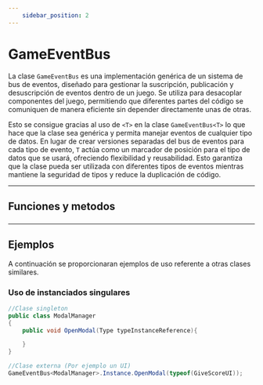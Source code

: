 ```yaml
---
    sidebar_position: 2
---
```


# GameEventBus

La clase `GameEventBus` es una implementación genérica de un sistema de bus de eventos, diseñado para gestionar la suscripción, publicación y desuscripción de eventos dentro de un juego. Se utiliza para desacoplar componentes del juego, permitiendo que diferentes partes del código se comuniquen de manera eficiente sin depender directamente unas de otras.

Esto se consigue gracias al uso de `<T>` en la clase `GameEventBus<T>` lo que hace que la clase sea genérica y permita manejar eventos de cualquier tipo de datos. En lugar de crear versiones separadas del bus de eventos para cada tipo de evento, `T` actúa como un marcador de posición para el tipo de datos que se usará, ofreciendo flexibilidad y reusabilidad. Esto garantiza que la clase pueda ser utilizada con diferentes tipos de eventos mientras mantiene la seguridad de tipos y reduce la duplicación de código.

---

## Funciones y metodos

### 

### 

---

## Ejemplos

A continuación se proporcionaran ejemplos de uso referente a otras clases similares.

### Uso de instanciados singulares
```csharp
//Clase singleton
public class ModalManager
{
    public void OpenModal(Type typeInstanceReference){

    }
}

//Clase externa (Por ejemplo un UI)
GameEventBus<ModalManager>.Instance.OpenModal(typeof(GiveScoreUI));
```
